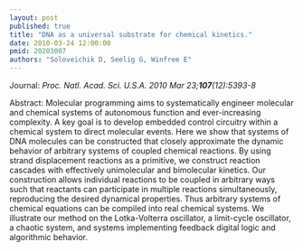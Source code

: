 ```yaml
---
layout: post
published: true
title: "DNA as a universal substrate for chemical kinetics."
date: 2010-03-24 12:00:00
pmid: 20203007
authors: "Soloveichik D, Seelig G, Winfree E"
---
```


Journal: *Proc. Natl. Acad. Sci. U.S.A. 2010 Mar 23;**107**(12):5393-8*

Abstract: Molecular programming aims to systematically engineer molecular and chemical systems of autonomous function and ever-increasing complexity. A key goal is to develop embedded control circuitry within a chemical system to direct molecular events. Here we show that systems of DNA molecules can be constructed that closely approximate the dynamic behavior of arbitrary systems of coupled chemical reactions. By using strand displacement reactions as a primitive, we construct reaction cascades with effectively unimolecular and bimolecular kinetics. Our construction allows individual reactions to be coupled in arbitrary ways such that reactants can participate in multiple reactions simultaneously, reproducing the desired dynamical properties. Thus arbitrary systems of chemical equations can be compiled into real chemical systems. We illustrate our method on the Lotka-Volterra oscillator, a limit-cycle oscillator, a chaotic system, and systems implementing feedback digital logic and algorithmic behavior.

